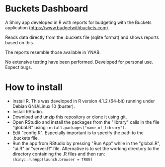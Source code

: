 # Buckets Dashboard
A Shiny app developed in R with reports for budgeting with the Buckets application (https://www.budgetwithbuckets.com).

Reads data directly from the .buckets file (sqlite format) and shows reports based on this.

The reports resemble those available in YNAB.

No extensive testing have been performed. Developed for personal use. Expect bugs.

# How to install
- Install R. This was developed in R version 4.1.2 (64-bit) running under Debian GNU/Linux 10 (buster).
- Install RStudio.
- Download and unzip this repository or clone it using git.
- Open RStudio and install the packages from the "library" calls in the file "global.R" using `install.packages("name_of_library")`.
- Edit "config.R". Especially important is to specify the path to the .buckets file.
- Run the app from RStudio by pressing "Run App" while in the "global.R", "ui.R" or "server.R" file.
Alternative is to set the working directory to the directory containing the .R files and then run:
`shiny::runApp(launch.browser = TRUE)`
